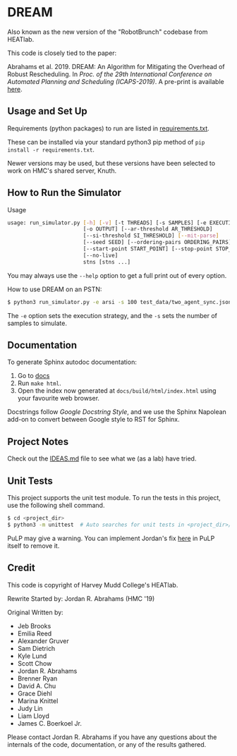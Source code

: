 # DREAM

Also known as the new version of the "RobotBrunch" codebase from HEATlab.

This code is closely tied to the paper:

Abrahams et al. 2019. DREAM: An Algorithm for Mitigating the Overhead of Robust Rescheduling.
In _Proc. of the 29th International Conference on Automated Planning and
Scheduling (ICAPS-2019)_.  A pre-print is available [here](https://www.cs.hmc.edu/HEAT/papers/Abrahams_et_al_ICAPS_2019.pdf).

## Usage and Set Up

Requirements (python packages) to run are listed in
[requirements.txt](requirements.txt).

These can be installed via your standard python3 pip method of `pip install -r requirements.txt`.

Newer versions may be used, but these versions have been selected to work on HMC's shared server, Knuth.


## How to Run the Simulator

Usage

```bash
usage: run_simulator.py [-h] [-v] [-t THREADS] [-s SAMPLES] [-e EXECUTION]
                        [-o OUTPUT] [--ar-threshold AR_THRESHOLD]
                        [--si-threshold SI_THRESHOLD] [--mit-parse]
                        [--seed SEED] [--ordering-pairs ORDERING_PAIRS]
                        [--start-point START_POINT] [--stop-point STOP_POINT]
                        [--no-live]
                        stns [stns ...]
```

You may always use the `--help` option to get a full print out of every option.

How to use DREAM on an PSTN:

```bash
$ python3 run_simulator.py -e arsi -s 100 test_data/two_agent_sync.json
```

The `-e` option sets the execution strategy, and the `-s` sets the number of samples to simulate.

## Documentation
To generate Sphinx autodoc documentation:
1. Go to [docs](docs/)
2. Run `make html`.
3. Open the index now generated at `docs/build/html/index.html` using your
   favourite web browser.

Docstrings follow *Google Docstring Style*, and we use the Sphinx Napolean add-on
to convert between Google style to RST for Sphinx.

## Project Notes
Check out the [IDEAS.md](IDEAS.md) file to see what we (as a lab) have tried.

## Unit Tests
This project supports the unit test module. To run the tests in this project,
use the following shell command.

```bash
$ cd <project_dir>
$ python3 -m unittest  # Auto searches for unit tests in <project_dir>/tests
```

PuLP may give a warning. You can implement Jordan's fix [here][1] in PuLP
itself to remove it.

## Credit
This code is copyright of Harvey Mudd College's HEATlab.

Rewrite Started by: Jordan R. Abrahams (HMC '19)

Original Written by:
* Jeb Brooks
* Emilia Reed
* Alexander Gruver
* Sam Dietrich
* Kyle Lund
* Scott Chow
* Jordan R. Abrahams
* Brenner Ryan
* David A. Chu
* Grace Diehl
* Marina Knittel
* Judy Lin
* Liam Lloyd
* James C. Boerkoel Jr.

Please contact Jordan R. Abrahams if you have any questions about the internals
of the code, documentation, or any of the results gathered.

[1]: https://github.com/CrystalLord/pulp/commit/693ad5d91380aacfe48297ad772c2ae4b248970a
